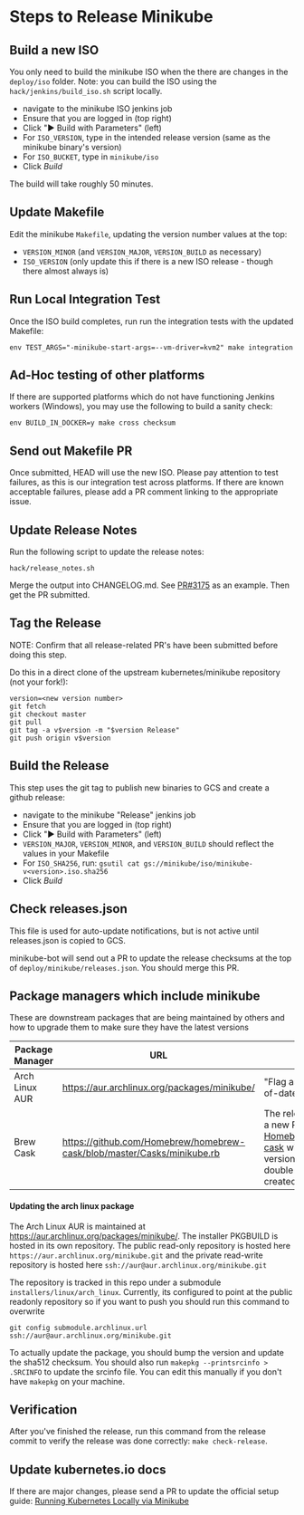 # Steps to Release Minikube

## Build a new ISO

You only need to build the minikube ISO when the there are changes in the `deploy/iso` folder. 
Note: you can build the ISO using the `hack/jenkins/build_iso.sh` script locally.

 * navigate to the minikube ISO jenkins job
 * Ensure that you are logged in (top right)
 * Click "▶️ Build with Parameters" (left)
 * For `ISO_VERSION`, type in the intended release version (same as the minikube binary's version)
 * For `ISO_BUCKET`, type in `minikube/iso`
 * Click *Build*

The build will take roughly 50 minutes.

## Update Makefile

Edit the minikube `Makefile`, updating the version number values at the top:

* `VERSION_MINOR` (and `VERSION_MAJOR`, `VERSION_BUILD` as necessary)
* `ISO_VERSION` (only update this if there is a new ISO release - though there almost always is)

## Run Local Integration Test

Once the ISO build completes, run run the integration tests with the updated Makefile:

```shell
env TEST_ARGS="-minikube-start-args=--vm-driver=kvm2" make integration
```

## Ad-Hoc testing of other platforms

If there are supported platforms which do not have functioning Jenkins workers (Windows), you may use the following to build a sanity check:

```shell
env BUILD_IN_DOCKER=y make cross checksum
```

## Send out Makefile PR

Once submitted, HEAD will use the new ISO. Please pay attention to test failures, as this is our integration test across platforms. If there are known acceptable failures, please add a PR comment linking to the appropriate issue.

## Update Release Notes 

Run the following script to update the release notes:

```shell
hack/release_notes.sh
```

Merge the output into CHANGELOG.md. See [PR#3175](https://github.com/kubernetes/minikube/pull/3175) as an example. Then get the PR submitted.

## Tag the Release

NOTE: Confirm that all release-related PR's have been submitted before doing this step. 

Do this in a direct clone of the upstream kubernetes/minikube repository (not your fork!):

```
version=<new version number>
git fetch
git checkout master
git pull
git tag -a v$version -m "$version Release"
git push origin v$version
```

## Build the Release

This step uses the git tag to publish new binaries to GCS and create a github release:

 * navigate to the minikube "Release" jenkins job
 * Ensure that you are logged in (top right)
 * Click "▶️ Build with Parameters" (left)
 * `VERSION_MAJOR`, `VERSION_MINOR`, and `VERSION_BUILD` should reflect the values in your Makefile
 * For `ISO_SHA256`, run: `gsutil cat gs://minikube/iso/minikube-v<version>.iso.sha256`
 * Click *Build*

## Check releases.json

This file is used for auto-update notifications, but is not active until releases.json is copied to GCS.

minikube-bot will send out a PR to update the release checksums at the top of `deploy/minikube/releases.json`. You should merge this PR.

## Package managers which include minikube

These are downstream packages that are being maintained by others and how to upgrade them to make sure they have the latest versions

| Package Manager | URL | TODO |
| --- | --- | --- |
| Arch Linux AUR | https://aur.archlinux.org/packages/minikube/ | "Flag as package out-of-date"
| Brew Cask | https://github.com/Homebrew/homebrew-cask/blob/master/Casks/minikube.rb | The release job creates a new PR in [Homebrew/homebrew-cask](https://github.com/Homebrew/homebrew-cask) with an updated version and SHA256, double check that it's created.

#### Updating the arch linux package
The Arch Linux AUR is maintained at https://aur.archlinux.org/packages/minikube/.  The installer PKGBUILD is hosted in its own repository.  The public read-only repository is hosted here `https://aur.archlinux.org/minikube.git` and the private read-write repository is hosted here `ssh://aur@aur.archlinux.org/minikube.git`

The repository is tracked in this repo under a submodule `installers/linux/arch_linux`.  Currently, its configured to point at the public readonly repository so if you want to push you should run this command to overwrite

`git config submodule.archlinux.url ssh://aur@aur.archlinux.org/minikube.git `

To actually update the package, you should bump the version and update the sha512 checksum.  You should also run `makepkg --printsrcinfo > .SRCINFO` to update the srcinfo file.  You can edit this manually if you don't have `makepkg` on your machine.

## Verification

After you've finished the release, run this command from the release commit to verify the release was done correctly:
`make check-release`.

## Update kubernetes.io docs

If there are major changes, please send a PR to update the official setup guide: [Running Kubernetes Locally via Minikube](https://kubernetes.io/docs/setup/minikube/)
